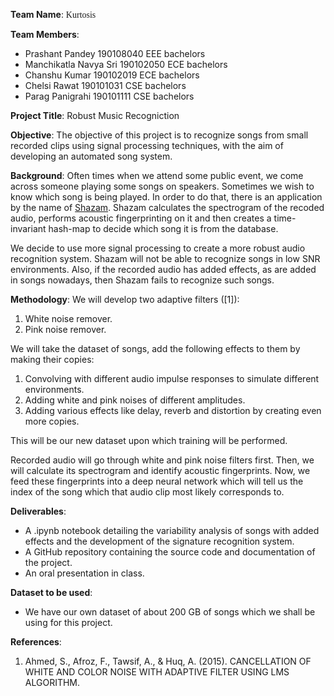 
**Team Name**:
<span style="font-family: 'Papyrus';"> Kurtosis </span>

**Team Members**:
* Prashant Pandey 190108040 EEE bachelors
* Manchikatla Navya Sri 190102050 ECE bachelors
* Chanshu Kumar 190102019 ECE bachelors
* Chelsi Rawat 190101031 CSE bachelors
* Parag Panigrahi 190101111 CSE bachelors

**Project Title**:
Robust Music Recogniction

**Objective**:
The objective of this project is to recognize songs from small recorded clips using signal processing techniques, with the aim of developing an automated song system.

**Background**:
Often times when we attend some public event, we come across someone playing some songs on speakers. Sometimes we wish to know which song is being played. In order to do that, there is an application by the name of [Shazam](https://www.shazam.com/home). Shazam calculates the spectrogram of the recoded audio, performs acoustic fingerprinting on it and then creates a time-invariant hash-map to decide which song it is from the database.

We decide to use more signal processing to create a more robust audio recognition system. Shazam will not be able to recognize songs in low SNR environments. Also, if the recorded audio has added effects, as are added in songs nowadays, then Shazam fails to recognize such songs.

**Methodology**:
We will develop two adaptive filters ([1]):

1. White noise remover.
1. Pink noise remover.

We will take the dataset of songs, add the following effects to them by making their copies:

1. Convolving with different audio impulse responses to simulate different environments.
1. Adding white and pink noises of different amplitudes.
1. Adding various effects like delay, reverb and distortion by creating even more copies.

This will be our new dataset upon which training will be performed.

Recorded audio will go through white and pink noise filters first. Then, we will calculate its spectrogram and identify acoustic fingerprints. Now, we feed these fingerprints into a deep neural network which will tell us the index of the song which that audio clip most likely corresponds to.

**Deliverables**:
* A .ipynb notebook detailing the variability analysis of songs with added effects and the development of the signature recognition system.
* A GitHub repository containing the source code and documentation of the project.
* An oral presentation in class.

**Dataset to be used**:
* We have our own dataset of about 200 GB of songs which we shall be using for this project.

**References**:
1. Ahmed, S., Afroz, F., Tawsif, A., & Huq, A. (2015). CANCELLATION OF WHITE AND COLOR NOISE WITH ADAPTIVE FILTER USING LMS ALGORITHM.
